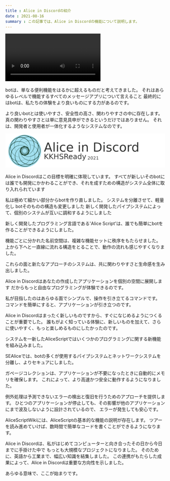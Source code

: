 ```yaml
---
title : Alice in Discordの紹介
date : 2021-08-16
summary : この記事では、Alice in Discordの機能について説明します。
---
```


<video class="img-fluid" src="./media/AIDPreview.mp4" controls alt="AIDの紹介"></video>

botは、単なる便利機能をはるかに超えるものだと考えてきました。
それはあらゆるレベルで機能するすべてのメッセージアプリについて言えること
最終的にはbotは、私たちの体験をより良いものにする力があるのです。

より良いbotとは使いやすさ、安全性の高さ、関わりやすさの中に存在します。
真の関わりやすさとは単に意見具申ができるというだけではありません。
それは、開発者と使用者が一体化するようなシステムなのです。

![AID](./media/AID.png)

Alice in Discordはこの目標を明確に体現しています。
すべてが新しいそのbotには誰でも開発にかかわることができ、それを成すための構造がシステム全体に取り入れられています

私は極めて細かい部分からbotを作り直しました。
システムを分離させて、軽量化し
botそのものの構造も変更しました
新しく開発したパイプシステムによって、個別のシステムが互いに調和するようにしました

新しく開発したプログラミング言語である'Alice Script'は、誰でも簡単にbotを作ることができるようにしました。

機能ごとに分かれた名前空間は、複雑な機能セットに秩序をもたらせました。
上から下へと一直線に流れる構造をとることで、動作の流れも感じやすくなりました。

これらの面と新たなアプローチのシステムは、共に関わりやすさと生命感を生み出しました。

Alice in Discordはあなたの作成したアプリケーションを個別の空間に展開します
だからもっと自由なプログラミングが体験できるのです。

私が目指したのはあらゆる面でシンプルで、操作を引き立てるコマンドです。
コマンドを簡単にすると、アプリケーションが引き立つのです。

Alice in Discordはまったく新しいものですから、すぐになじめるようにつくることが重要でした。
誰もがよく知っている体験に、新しいものを加えて、さらに使いやすく、もっと楽しめるものにしたかったのです。

システムを一新したAliceScriptではいくつかのプログラミングに関する新機能を組み込みました。

SEAliceでは、botの多くが使用するパイプシステムとネットワークシステムを分離し、よりセキュアにしました。

ガページコレクションは、アプリケーションが不要になったときに自動的にメモリを確保します。
これによって、より高速かつ安全に動作するようになりました。

例外処理は予測できないエラーの検出と復旧を行うためのアプローチを提供します。
ひとつのアプリケーションが停止しても、その影響が他のアプリケーションにまで波及しないように設計されているので、
エラーが発生しても安心です。

AliceScriptWikiには、AliceScriptの基本的な機能の説明が存在します。
ツアーを読み進めていけば、数時間で簡単なコードを書くことができるようになります。

Alice in Discordは、私がはじめてコンピューターと向き合ったその日から今日までに手掛けた中で
もっとも大規模なプロジェクトになりました。
そのために、英語から工業まで、幅広い知識を結集しました。
この連携がもたらした成果によって、Alice in Discordは重要な方向性を示しました。

あらゆる意味で、ここが始まりです。